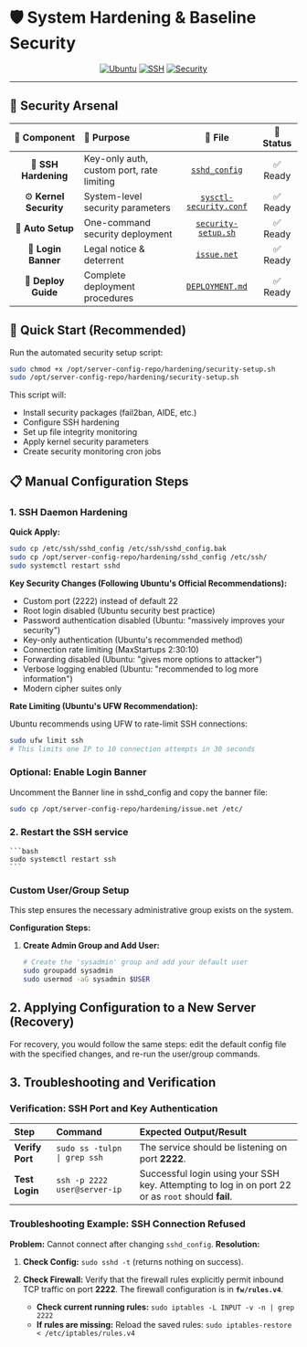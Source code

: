 # 🛡️ **System Hardening & Baseline Security**

<div align="center">

[![Ubuntu](https://img.shields.io/badge/Ubuntu-Hardened-E95420?style=for-the-badge&logo=ubuntu&logoColor=white)](https://ubuntu.com/server)
[![SSH](https://img.shields.io/badge/SSH-Key%20Only-success?style=for-the-badge&logo=openssh&logoColor=white)](./sshd_config)
[![Security](https://img.shields.io/badge/Security-Enterprise-red?style=for-the-badge&logo=shield&logoColor=white)](./security-setup.sh)

</div>

---

## 🎯 **Security Arsenal**

<div align="center">

| 🔐 **Component** | 📝 **Purpose** | 📁 **File** | 🚀 **Status** |
|:---:|:---|:---:|:---:|
| 🔑 **SSH Hardening** | Key-only auth, custom port, rate limiting | [`sshd_config`](./sshd_config) | ✅ Ready |
| ⚙️ **Kernel Security** | System-level security parameters | [`sysctl-security.conf`](./sysctl-security.conf) | ✅ Ready |
| 🤖 **Auto Setup** | One-command security deployment | [`security-setup.sh`](./security-setup.sh) | ✅ Ready |
| 🚨 **Login Banner** | Legal notice & deterrent | [`issue.net`](./issue.net) | ✅ Ready |
| 📖 **Deploy Guide** | Complete deployment procedures | [`DEPLOYMENT.md`](./DEPLOYMENT.md) | ✅ Ready |

</div>

## 🚀 Quick Start (Recommended)

Run the automated security setup script:

```bash
sudo chmod +x /opt/server-config-repo/hardening/security-setup.sh
sudo /opt/server-config-repo/hardening/security-setup.sh
```

This script will:
- Install security packages (fail2ban, AIDE, etc.)
- Configure SSH hardening
- Set up file integrity monitoring
- Apply kernel security parameters
- Create security monitoring cron jobs

## 📋 Manual Configuration Steps

### 1. SSH Daemon Hardening

**Quick Apply:**

```bash
sudo cp /etc/ssh/sshd_config /etc/ssh/sshd_config.bak
sudo cp /opt/server-config-repo/hardening/sshd_config /etc/ssh/
sudo systemctl restart sshd
```

**Key Security Changes (Following Ubuntu's Official Recommendations):**
- Custom port (2222) instead of default 22
- Root login disabled (Ubuntu security best practice)
- Password authentication disabled (Ubuntu: "massively improves your security")
- Key-only authentication (Ubuntu's recommended method)
- Connection rate limiting (MaxStartups 2:30:10)
- Forwarding disabled (Ubuntu: "gives more options to attacker")
- Verbose logging enabled (Ubuntu: "recommended to log more information")
- Modern cipher suites only

**Rate Limiting (Ubuntu's UFW Recommendation):**

Ubuntu recommends using UFW to rate-limit SSH connections:

```bash
sudo ufw limit ssh
# This limits one IP to 10 connection attempts in 30 seconds
```

### Optional: Enable Login Banner

Uncomment the Banner line in sshd_config and copy the banner file:

```bash
sudo cp /opt/server-config-repo/hardening/issue.net /etc/
```

### 2. Restart the SSH service

    ```bash
    sudo systemctl restart ssh
    ```

### Custom User/Group Setup

This step ensures the necessary administrative group exists on the system.

**Configuration Steps:**

1. **Create Admin Group and Add User:**

    ```bash
    # Create the 'sysadmin' group and add your default user
    sudo groupadd sysadmin
    sudo usermod -aG sysadmin $USER
    ```

## 2. Applying Configuration to a New Server (Recovery)

For recovery, you would follow the same steps: edit the default config file with the specified changes, and re-run the user/group commands.

## 3. Troubleshooting and Verification

### Verification: SSH Port and Key Authentication

| Step | Command | Expected Output/Result |
| :--- | :--- | :--- |
| **Verify Port** | `sudo ss -tulpn \| grep ssh` | The service should be listening on port **2222**. |
| **Test Login** | `ssh -p 2222 user@server-ip` | Successful login using your SSH key. Attempting to log in on port 22 or as `root` should **fail**. |

### Troubleshooting Example: SSH Connection Refused

**Problem:** Cannot connect after changing `sshd_config`.
**Resolution:**

1. **Check Config:** `sudo sshd -t` (returns nothing on success).

2. **Check Firewall:** Verify that the firewall rules explicitly permit inbound TCP traffic on port **2222**. The firewall configuration is in **`fw/rules.v4`**.
    * **Check current running rules:** `sudo iptables -L INPUT -v -n | grep 2222`
    * **If rules are missing:** Reload the saved rules: `sudo iptables-restore < /etc/iptables/rules.v4`
